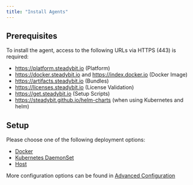 ```yaml
---
title: "Install Agents"
---
```


## Prerequisites

To install the agent, access to the following URLs via HTTPS (443) is required:

* https://platform.steadybit.io (Platform)
* https://docker.steadybit.io and https://index.docker.io (Docker Image)
* https://artifacts.steadybit.io (Bundles)
* https://licenses.steadybit.io (License Validation)
* https://get.steadybit.io (Setup Scripts)
* https://steadybit.github.io/helm-charts (when using Kubernetes and helm)

## Setup

Please choose one of the following deployment options:

* [Docker](30-install-agents/10-docker)
* [Kubernetes DaemonSet](30-install-agents/20-kubernetes)
* [Host](30-install-agents/30-host)

More configuration options can be found in [Advanced Configuration](30-install-agents/50-advanced-configuration)
